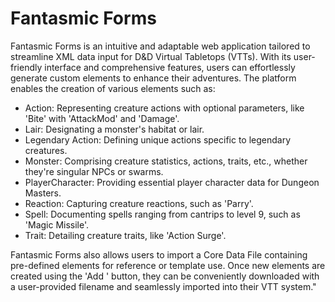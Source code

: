Fantasmic Forms
===============

Fantasmic Forms is an intuitive and adaptable web application tailored to streamline XML data input for D&D Virtual Tabletops (VTTs). With its user-friendly interface and comprehensive features, users can effortlessly generate custom elements to enhance their adventures. The platform enables the creation of various elements such as:

- Action: Representing creature actions with optional parameters, like 'Bite' with 'AttackMod' and 'Damage'.
- Lair: Designating a monster's habitat or lair.
- Legendary Action: Defining unique actions specific to legendary creatures.
- Monster: Comprising creature statistics, actions, traits, etc., whether they're singular NPCs or swarms.
- PlayerCharacter: Providing essential player character data for Dungeon Masters.
- Reaction: Capturing creature reactions, such as 'Parry'.
- Spell: Documenting spells ranging from cantrips to level 9, such as 'Magic Missile'.
- Trait: Detailing creature traits, like 'Action Surge'.

Fantasmic Forms also allows users to import a Core Data File containing pre-defined elements for reference or template use. Once new elements are created using the 'Add <element>' button, they can be conveniently downloaded with a user-provided filename and seamlessly imported into their VTT system."
